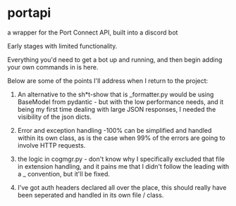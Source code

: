 # portapi
a wrapper for the Port Connect API, built into a discord bot

Early stages with limited functionality.

Everything you'd need to get a bot up and running, and then begin adding your own commands in is here.

Below are some of the points I'll address when I return to the project:

1. An alternative to the sh*t-show that is _formatter.py would be using BaseModel from pydantic - but with the low
   performance needs, and it being my first time dealing with large JSON responses, I needed the visibility of the json dicts.

2. Error and exception handling -100% can be simplified and handled within its own class, as is the case when 99% of
   the errors are going to involve HTTP requests.

3. the logic in cogmgr.py - don't know why I specifically excluded that file in extension handling, and it pains me that I
   didn't follow the leading with a _ convention, but it'll be fixed.

4. I've got auth headers declared all over the place, this should really have been seperated and handled in its own file / class.

   



